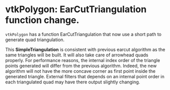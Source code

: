 # vtkPolygon: EarCutTriangulation function change.

``vtkPolygon`` has a function EarCutTriangulation that now use a short path to generate quad triangulation.

This **SimpleTriangulation** is consistent  with previous earcut algorithm as the same triangles will be built.
It will also take care of arrowhead quads properly.
For performance reasons, the internal index order of the triangle points generated will differ from the previous algorithm.
Indeed, the new algorithm will not have the more concave corner as first point inside the generated triangle.
External filters that depends on an internal point order in each triangulated quad may have there output slightly changing.
